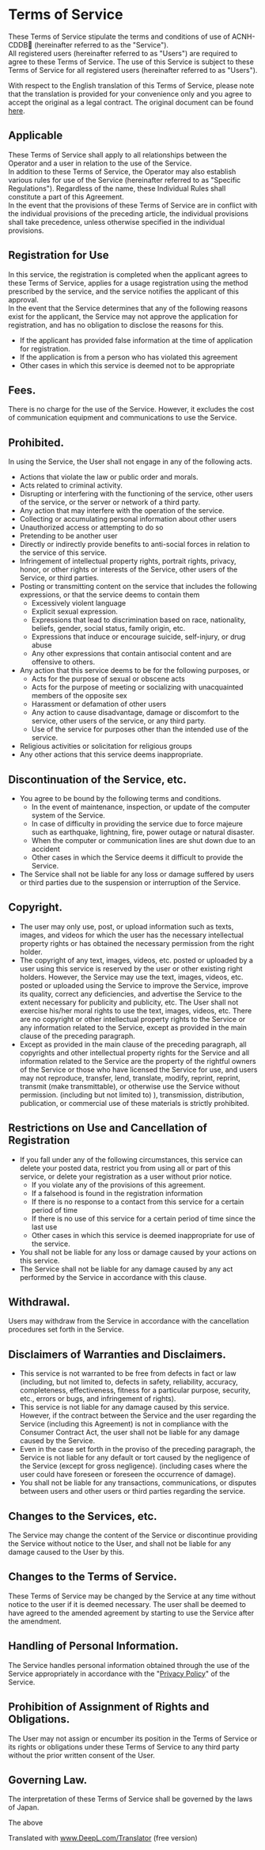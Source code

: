 # Terms of Service

These Terms of Service stipulate the terms and conditions of use of ACNH-CDDB🌳 (hereinafter referred to as the "Service").  
All registered users (hereinafter referred to as "Users") are required to agree to these Terms of Service. The use of this Service is subject to these Terms of Service for all registered users (hereinafter referred to as "Users").

With respect to the English translation of this Terms of Service, please note that the translation is provided for your convenience only and you agree to accept the original as a legal contract. The original document can be found [here](/ja/tos).

## Applicable
These Terms of Service shall apply to all relationships between the Operator and a user in relation to the use of the Service.  
In addition to these Terms of Service, the Operator may also establish various rules for use of the Service (hereinafter referred to as "Specific Regulations"). Regardless of the name, these Individual Rules shall constitute a part of this Agreement.  
In the event that the provisions of these Terms of Service are in conflict with the individual provisions of the preceding article, the individual provisions shall take precedence, unless otherwise specified in the individual provisions.

## Registration for Use
In this service, the registration is completed when the applicant agrees to these Terms of Service, applies for a usage registration using the method prescribed by the service, and the service notifies the applicant of this approval.  
In the event that the Service determines that any of the following reasons exist for the applicant, the Service may not approve the application for registration, and has no obligation to disclose the reasons for this.  
* If the applicant has provided false information at the time of application for registration.
* If the application is from a person who has violated this agreement
* Other cases in which this service is deemed not to be appropriate

## Fees.
There is no charge for the use of the Service. However, it excludes the cost of communication equipment and communications to use the Service.

## Prohibited.
In using the Service, the User shall not engage in any of the following acts.

* Actions that violate the law or public order and morals.
* Acts related to criminal activity.
* Disrupting or interfering with the functioning of the service, other users of the service, or the server or network of a third party.
* Any action that may interfere with the operation of the service.
* Collecting or accumulating personal information about other users
* Unauthorized access or attempting to do so
* Pretending to be another user
* Directly or indirectly provide benefits to anti-social forces in relation to the service of this service.
* Infringement of intellectual property rights, portrait rights, privacy, honor, or other rights or interests of the Service, other users of the Service, or third parties.
* Posting or transmitting content on the service that includes the following expressions, or that the service deems to contain them
  * Excessively violent language
  * Explicit sexual expression.
  * Expressions that lead to discrimination based on race, nationality, beliefs, gender, social status, family origin, etc.
  * Expressions that induce or encourage suicide, self-injury, or drug abuse
  * Any other expressions that contain antisocial content and are offensive to others.
* Any action that this service deems to be for the following purposes, or
  * Acts for the purpose of sexual or obscene acts
  * Acts for the purpose of meeting or socializing with unacquainted members of the opposite sex
  * Harassment or defamation of other users
  * Any action to cause disadvantage, damage or discomfort to the service, other users of the service, or any third party.
  * Use of the service for purposes other than the intended use of the service.
* Religious activities or solicitation for religious groups
* Any other actions that this service deems inappropriate.

## Discontinuation of the Service, etc.
* You agree to be bound by the following terms and conditions.
  * In the event of maintenance, inspection, or update of the computer system of the Service.
  * In case of difficulty in providing the service due to force majeure such as earthquake, lightning, fire, power outage or natural disaster.
  * When the computer or communication lines are shut down due to an accident
  * Other cases in which the Service deems it difficult to provide the Service.
* The Service shall not be liable for any loss or damage suffered by users or third parties due to the suspension or interruption of the Service.

## Copyright.
* The user may only use, post, or upload information such as texts, images, and videos for which the user has the necessary intellectual property rights or has obtained the necessary permission from the right holder.
* The copyright of any text, images, videos, etc. posted or uploaded by a user using this service is reserved by the user or other existing right holders. However, the Service may use the text, images, videos, etc. posted or uploaded using the Service to improve the Service, improve its quality, correct any deficiencies, and advertise the Service to the extent necessary for publicity and publicity, etc. The User shall not exercise his/her moral rights to use the text, images, videos, etc. There are no copyright or other intellectual property rights to the Service or any information related to the Service, except as provided in the main clause of the preceding paragraph.
* Except as provided in the main clause of the preceding paragraph, all copyrights and other intellectual property rights for the Service and all information related to the Service are the property of the rightful owners of the Service or those who have licensed the Service for use, and users may not reproduce, transfer, lend, translate, modify, reprint, reprint, transmit (make transmittable), or otherwise use the Service without permission. (including but not limited to) ), transmission, distribution, publication, or commercial use of these materials is strictly prohibited.

## Restrictions on Use and Cancellation of Registration
* If you fall under any of the following circumstances, this service can delete your posted data, restrict you from using all or part of this service, or delete your registration as a user without prior notice.
  * If you violate any of the provisions of this agreement.
  * If a falsehood is found in the registration information
  * If there is no response to a contact from this service for a certain period of time
  * If there is no use of this service for a certain period of time since the last use
  * Other cases in which this service is deemed inappropriate for use of the service.
* You shall not be liable for any loss or damage caused by your actions on this service.
* The Service shall not be liable for any damage caused by any act performed by the Service in accordance with this clause.

## Withdrawal.
Users may withdraw from the Service in accordance with the cancellation procedures set forth in the Service.

## Disclaimers of Warranties and Disclaimers.
* This service is not warranted to be free from defects in fact or law (including, but not limited to, defects in safety, reliability, accuracy, completeness, effectiveness, fitness for a particular purpose, security, etc., errors or bugs, and infringement of rights).
* This service is not liable for any damage caused by this service. However, if the contract between the Service and the user regarding the Service (including this Agreement) is not in compliance with the Consumer Contract Act, the user shall not be liable for any damage caused by the Service.
* Even in the case set forth in the proviso of the preceding paragraph, the Service is not liable for any default or tort caused by the negligence of the Service (except for gross negligence). (including cases where the user could have foreseen or foreseen the occurrence of damage).
* You shall not be liable for any transactions, communications, or disputes between users and other users or third parties regarding the service.

## Changes to the Services, etc.
The Service may change the content of the Service or discontinue providing the Service without notice to the User, and shall not be liable for any damage caused to the User by this.

## Changes to the Terms of Service.
These Terms of Service may be changed by the Service at any time without notice to the user if it is deemed necessary. The user shall be deemed to have agreed to the amended agreement by starting to use the Service after the amendment.

## Handling of Personal Information.
The Service handles personal information obtained through the use of the Service appropriately in accordance with the "[Privacy Policy](/privacy)" of the Service.

## Prohibition of Assignment of Rights and Obligations.
The User may not assign or encumber its position in the Terms of Service or its rights or obligations under these Terms of Service to any third party without the prior written consent of the User.

## Governing Law.
The interpretation of these Terms of Service shall be governed by the laws of Japan.

The above

Translated with www.DeepL.com/Translator (free version)

